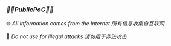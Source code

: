 ### _🏴‍☠️PublicPoC🏴‍☠️_
🌐 _All information comes from the Internet  所有信息收集自互联网_
  
🚫 _Do not use for illegal attacks  请勿用于非法攻击_
